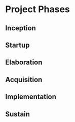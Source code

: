 # Project Phases
## Inception

## Startup

## Elaboration

## Acquisition

## Implementation

## Sustain
